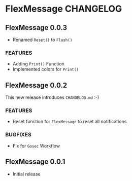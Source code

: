 # FlexMessage CHANGELOG

## FlexMessage 0.0.3

- Renamed `Reset()` to `Flush()`

### FEATURES
- Adding `Print()` Function
- Implemented colors for `Print()`

## FlexMessage 0.0.2
This new release introduces `CHANGELOG.md` :-)
### FEATURES
- Reset function for `FlexMessage` to reset all notifications

### BUGFIXES
- Fix for `Gosec` Workflow

## FlexMessage 0.0.1
- Initial release